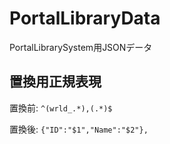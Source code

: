 # PortalLibraryData
PortalLibrarySystem用JSONデータ

## 置換用正規表現

置換前: `^(wrld_.*),(.*)$`

置換後: `{"ID":"$1","Name":"$2"},`